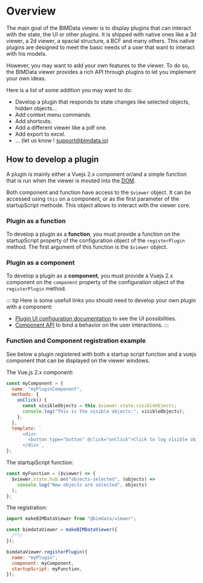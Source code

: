 # Overview

The main goal of the BIMData viewer is to display plugins that can interact with the state, the UI or other plugins. It is shipped with native ones like a 3d viewer, a 2d viewer, a spacial structure, a BCF and many others. This native plugins are designed to meet the basic needs of a user that want to interact with his models.

However, you may want to add your own features to the viewer. To do so, the BIMData viewer provides a rich API through plugins to let you implement your own ideas.

Here is a list of some addition you may want to do:

- Develop a plugin that responds to state changes like selected objects, hidden objects...
- Add context menu commands.
- Add shortcuts.
- Add a different viewer like a pdf one.
- Add export to excel.
- ... (let us know ! [support@bimdata.io](mailto:support@bimdata.io))

## How to develop a plugin

A plugin is mainly either a Vuejs 2.x component or/and a simple function that is run when the viewer is mouted into the [DOM](https://developer.mozilla.org/en-US/docs/Web/API/Document_Object_Model).

Both component and function have access to the `$viewer` object. It can be accessed using `this` on a component, or as the first parameter of the startupScript methode. This object allows to interact with the viewer core.

### Plugin as a function

To develop a plugin as a **function**, you must provide a function on the startupScript property of the configuration object of the `registerPlugin` method. The first argument of this function is the `$viewer` object.

### Plugin as a component

To develop a plugin as a **component**, you must provide a Vuejs 2.x component on the `component` property of the configuration object of the `registerPlugin` method.

::: tip
Here is some usefull links you should need to develop your own plugin with a component:
- [Plugin UI configuration documentation](/viewer/ui.html#plugin) to see the UI possibilities.
- [Component API](/viewer/plugins/component-api.html) to bind a behavior on the user interactions.
:::

### Function and Component registration example

See below a plugin registered with both a startup script function and a vuejs component that can be displayed on the viewer windows.

The Vue.js 2.x component:

```javascript
const myComponent = {
  name: "myPluginComponent",
  methods: {
    onClick() {
      const visibleObjects = this.$viewer.state.visibleObjects;
      console.log("This is the visible objects:", visibleObjects);
    },
  },
  template: `
      <div>
        <button type="button" @click="onClick">Click to log visible objects.</button>
      </div>`,
};
```

The startupScript function:

```javascript
const myFunction = ($viewer) => {
  $viewer.state.hub.on("objects-selected", (objects) =>
    console.log("New objects are selected", objects)
  );
};
```

The registration:

```javascript
import makeBIMDataViewer from "@bimdata/viewer";

const bimdataViewer = makeBIMDataViewer({
  /**/
});

bimdataViewer.registerPlugin({
  name: "myPlugin",
  component: myComponent,
  startupScript: myFunction,
});
```
